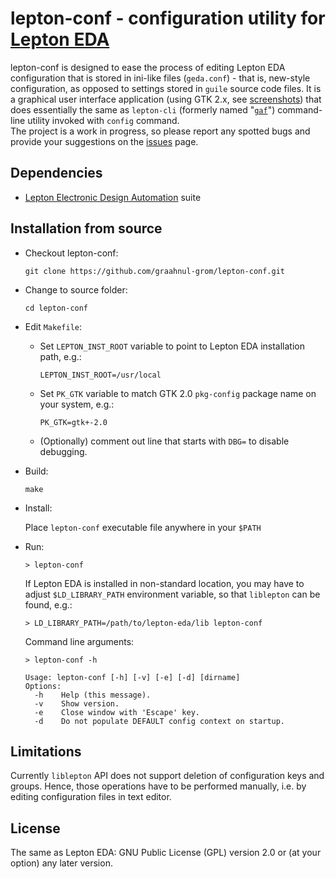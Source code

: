 lepton-conf - configuration utility for [Lepton EDA](https://github.com/lepton-eda/lepton-eda)
====================================================

lepton-conf is designed to ease the process of editing Lepton EDA configuration that
is stored in ini-like files (`geda.conf`) - that is, new-style configuration, as opposed
to settings stored in `guile` source code files. It is a graphical user interface application
(using GTK 2.x, see [screenshots](https://graahnul-grom.github.io/lepton-conf)) that does
essentially the same as `lepton-cli` (formerly named "[`gaf`](http://wiki.geda-project.org/geda:gaf_utility)")
command-line utility invoked with `config` command.
<br />
The project is a work in progress, so please report any spotted bugs and provide
your suggestions on the [issues](https://github.com/graahnul-grom/lepton-conf/issues) page.


Dependencies
------------

- [Lepton Electronic Design Automation](https://github.com/lepton-eda/lepton-eda) suite

Installation from source
------------------------

* Checkout lepton-conf:

  `git clone https://github.com/graahnul-grom/lepton-conf.git`

* Change to source folder:

  `cd lepton-conf`

* Edit `Makefile`:

  - Set `LEPTON_INST_ROOT` variable to point to Lepton EDA installation path, e.g.:

    `LEPTON_INST_ROOT=/usr/local`

  - Set `PK_GTK` variable to match GTK 2.0 `pkg-config` package name on your system, e.g.:

    `PK_GTK=gtk+-2.0`

  - (Optionally) comment out line that starts with `DBG=` to disable debugging.

* Build:

  `make`

* Install:

  Place `lepton-conf` executable file anywhere in your `$PATH`

* Run:

  `> lepton-conf`

  If Lepton EDA is installed in non-standard location, you may have to adjust
  `$LD_LIBRARY_PATH` environment variable, so that `liblepton` can be found, e.g.:

  `> LD_LIBRARY_PATH=/path/to/lepton-eda/lib lepton-conf`

  Command line arguments:

  `> lepton-conf -h`
  ```
  Usage: lepton-conf [-h] [-v] [-e] [-d] [dirname]
  Options:
    -h    Help (this message).
    -v    Show version.
    -e    Close window with 'Escape' key.
    -d    Do not populate DEFAULT config context on startup.
  ```


Limitations
-----------
Currently `liblepton` API does not support deletion of configuration
keys and groups. Hence, those operations have to be performed manually,
i.e. by editing configuration files in text editor.


License
-------
The same as Lepton EDA: GNU Public License (GPL) version 2.0 or (at your option) any later version.

